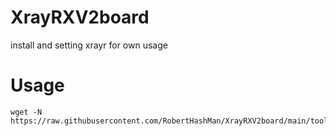 # XrayRXV2board
install and setting xrayr for own usage  
# Usage  
```
wget -N https://raw.githubusercontent.com/RobertHashMan/XrayRXV2board/main/tools.sh  
```

